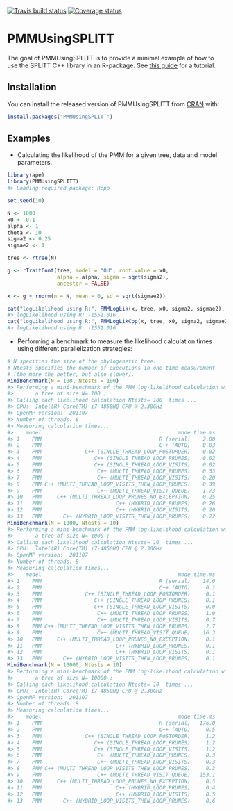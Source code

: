 
<!-- README.md is generated from README.Rmd. Please edit that file -->
[![Travis build status](https://travis-ci.org/venelin/PMMUsingSPLITT.svg?branch=master)](https://travis-ci.org/venelin/PMMUsingSPLITT) [![Coverage status](https://codecov.io/gh/venelin/PMMUsingSPLITT/branch/master/graph/badge.svg)](https://codecov.io/github/venelin/PMMUsingSPLITT?branch=master)

PMMUsingSPLITT
==============

The goal of PMMUsingSPLITT is to provide a minimal example of how to use the SPLITT C++ library in an R-package. See [this guide](https://venelin.github.io/SPLITT/articles/SPLITTRcppModules.html) for a tutorial.

Installation
------------

You can install the released version of PMMUsingSPLITT from [CRAN](https://CRAN.R-project.org) with:

``` r
install.packages("PMMUsingSPLITT")
```

Examples
--------

-   Calculating the likelihood of the PMM for a given tree, data and model parameters.

``` r
library(ape)
library(PMMUsingSPLITT)
#> Loading required package: Rcpp

set.seed(10)

N <- 1000
x0 <- 0.1
alpha <- 1
theta <- 10
sigma2 <- 0.25
sigmae2 <- 1

tree <- rtree(N)

g <- rTraitCont(tree, model = "OU", root.value = x0,
                alpha = alpha, sigma = sqrt(sigma2),
                ancestor = FALSE)

x <- g + rnorm(n = N, mean = 0, sd = sqrt(sigmae2))

cat("logLikelihood using R:", PMMLogLik(x, tree, x0, sigma2, sigmae2), "\n")
#> logLikelihood using R: -1551.016
cat("logLikelihood using R:", PMMLogLikCpp(x, tree, x0, sigma2, sigmae2), "\n")
#> logLikelihood using R: -1551.016
```

-   Performing a benchmark to measure the likelihood calculation times using different parallelization strategies:

``` r
# N specifies the size of the phylogenetic tree. 
# Ntests specifies the number of executions in one time measurement 
# (the more the better, but also slower).
MiniBenchmark(N = 100, Ntests = 100)
#> Performing a mini-benchmark of the PMM log-likelihood calculation with 
#>       a tree of size N= 100 ;
#> Calling each likelihood calculation Ntests= 100  times ...
#> CPU:  Intel(R) Core(TM) i7-4850HQ CPU @ 2.30GHz 
#> OpenMP version:  201107 
#> Number of threads: 8 
#> Measuring calculation times...
#>    model                                            mode time.ms
#> 1    PMM                                      R (serial)    2.00
#> 2    PMM                                      C++ (AUTO)    0.03
#> 3    PMM              C++ (SINGLE_THREAD_LOOP_POSTORDER)    0.02
#> 4    PMM                 C++ (SINGLE_THREAD_LOOP_PRUNES)    0.02
#> 5    PMM                 C++ (SINGLE_THREAD_LOOP_VISITS)    0.02
#> 6    PMM                  C++ (MULTI_THREAD_LOOP_PRUNES)    0.33
#> 7    PMM                  C++ (MULTI_THREAD_LOOP_VISITS)    0.20
#> 8    PMM C++ (MULTI_THREAD_LOOP_VISITS_THEN_LOOP_PRUNES)    0.39
#> 9    PMM                  C++ (MULTI_THREAD_VISIT_QUEUE)    1.73
#> 10   PMM     C++ (MULTI_THREAD_LOOP_PRUNES_NO_EXCEPTION)    0.25
#> 11   PMM                        C++ (HYBRID_LOOP_PRUNES)    0.26
#> 12   PMM                        C++ (HYBRID_LOOP_VISITS)    0.20
#> 13   PMM       C++ (HYBRID_LOOP_VISITS_THEN_LOOP_PRUNES)    0.22
MiniBenchmark(N = 1000, Ntests = 10)
#> Performing a mini-benchmark of the PMM log-likelihood calculation with 
#>       a tree of size N= 1000 ;
#> Calling each likelihood calculation Ntests= 10  times ...
#> CPU:  Intel(R) Core(TM) i7-4850HQ CPU @ 2.30GHz 
#> OpenMP version:  201107 
#> Number of threads: 8 
#> Measuring calculation times...
#>    model                                            mode time.ms
#> 1    PMM                                      R (serial)    14.0
#> 2    PMM                                      C++ (AUTO)     0.1
#> 3    PMM              C++ (SINGLE_THREAD_LOOP_POSTORDER)     0.1
#> 4    PMM                 C++ (SINGLE_THREAD_LOOP_PRUNES)     0.1
#> 5    PMM                 C++ (SINGLE_THREAD_LOOP_VISITS)     0.0
#> 6    PMM                  C++ (MULTI_THREAD_LOOP_PRUNES)     1.0
#> 7    PMM                  C++ (MULTI_THREAD_LOOP_VISITS)     0.7
#> 8    PMM C++ (MULTI_THREAD_LOOP_VISITS_THEN_LOOP_PRUNES)     2.7
#> 9    PMM                  C++ (MULTI_THREAD_VISIT_QUEUE)    16.3
#> 10   PMM     C++ (MULTI_THREAD_LOOP_PRUNES_NO_EXCEPTION)     0.1
#> 11   PMM                        C++ (HYBRID_LOOP_PRUNES)     0.1
#> 12   PMM                        C++ (HYBRID_LOOP_VISITS)     0.1
#> 13   PMM       C++ (HYBRID_LOOP_VISITS_THEN_LOOP_PRUNES)     0.1
MiniBenchmark(N = 10000, Ntests = 10)
#> Performing a mini-benchmark of the PMM log-likelihood calculation with 
#>       a tree of size N= 10000 ;
#> Calling each likelihood calculation Ntests= 10  times ...
#> CPU:  Intel(R) Core(TM) i7-4850HQ CPU @ 2.30GHz 
#> OpenMP version:  201107 
#> Number of threads: 8 
#> Measuring calculation times...
#>    model                                            mode time.ms
#> 1    PMM                                      R (serial)   176.0
#> 2    PMM                                      C++ (AUTO)     0.5
#> 3    PMM              C++ (SINGLE_THREAD_LOOP_POSTORDER)     1.2
#> 4    PMM                 C++ (SINGLE_THREAD_LOOP_PRUNES)     1.2
#> 5    PMM                 C++ (SINGLE_THREAD_LOOP_VISITS)     1.2
#> 6    PMM                  C++ (MULTI_THREAD_LOOP_PRUNES)     0.3
#> 7    PMM                  C++ (MULTI_THREAD_LOOP_VISITS)     0.3
#> 8    PMM C++ (MULTI_THREAD_LOOP_VISITS_THEN_LOOP_PRUNES)     0.3
#> 9    PMM                  C++ (MULTI_THREAD_VISIT_QUEUE)   153.1
#> 10   PMM     C++ (MULTI_THREAD_LOOP_PRUNES_NO_EXCEPTION)     0.3
#> 11   PMM                        C++ (HYBRID_LOOP_PRUNES)     0.4
#> 12   PMM                        C++ (HYBRID_LOOP_VISITS)     0.5
#> 13   PMM       C++ (HYBRID_LOOP_VISITS_THEN_LOOP_PRUNES)     0.6
```
